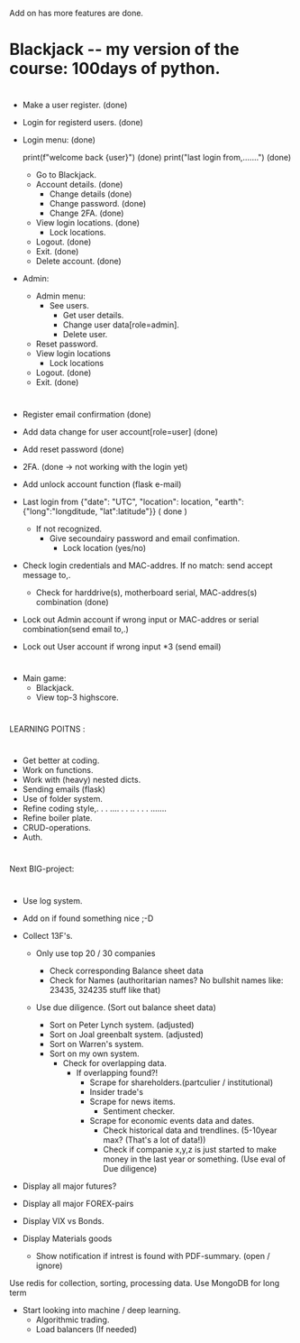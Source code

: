 Add on has more features are done.

#

# Blackjack -- my version of the course: 100days of python.

#

- Make a user register. (done)
- Login for registerd users. (done)
- Login menu: (done)

  print(f"welcome back {user}") (done)
  print("last login from,.......") (done)

  - Go to Blackjack.
  - Account details. (done)
    - Change details (done)
    - Change password. (done)
    - Change 2FA. (done)
  - View login locations. (done)
    - Lock locations.
  - Logout. (done)
  - Exit. (done)
  - Delete account. (done)

- Admin:

  - Admin menu:
    - See users.
      - Get user details.
      - Change user data[role=admin].
      - Delete user.
  - Reset password.
  - View login locations
    - Lock locations
  - Logout. (done)
  - Exit. (done)

#

- Register email confirmation (done)
- Add data change for user account[role=user] (done)
- Add reset password (done)
- 2FA. (done -> not working with the login yet)
- Add unlock account function (flask e-mail)
- Last login from {"date": "UTC", "location": location, "earth":{"long":"longditude, "lat":latitude"}} ( done )
  - If not recognized.
    - Give secoundairy password and email confimation.
      - Lock location (yes/no)
- Check login credentials and MAC-addres. If no match: send accept message to,.

  - Check for harddrive(s), motherboard serial, MAC-addres(s) combination (done)

- Lock out Admin account if wrong input or MAC-addres or serial combination(send email to,.)

- Lock out User account if wrong input \*3 (send email)

#

- Main game:
  - Blackjack.
  - View top-3 highscore.

#

LEARNING POITNS :

#

- Get better at coding.
- Work on functions.
- Work with (heavy) nested dicts.
- Sending emails (flask)
- Use of folder system.
- Refine coding style,. . . .... . . .. . . . .......
- Refine boiler plate.
- CRUD-operations.
- Auth.

#

Next BIG-project:

#

- Use log system.

- Add on if found something nice ;-D

- Collect 13F's.

  - Only use top 20 / 30 companies

    - Check corresponding Balance sheet data
    - Check for Names (authoritarian names? No bullshit names like: 23435, 324235 stuff like that)

  - Use due diligence. (Sort out balance sheet data)
    - Sort on Peter Lynch system. (adjusted)
    - Sort on Joal greenbalt system. (adjusted)
    - Sort on Warren's system.
    - Sort on my own system.
      - Check for overlapping data.
        - If overlapping found?!
          - Scrape for shareholders.(partculier / institutional)
          - Insider trade's
          - Scrape for news items.
            - Sentiment checker.
          - Scrape for economic events data and dates.
            - Check historical data and trendlines. (5-10year max? (That's a lot of data!))
            - Check if companie x,y,z is just started to make money in the last year or something. (Use eval of Due diligence)

- Display all major futures?
- Display all major FOREX-pairs
- Display VIX vs Bonds.
- Display Materials goods

  - Show notification if intrest is found with PDF-summary. (open / ignore)

Use redis for collection, sorting, processing data.
Use MongoDB for long term

- Start looking into machine / deep learning.
  - Algorithmic trading.
  - Load balancers (If needed)
